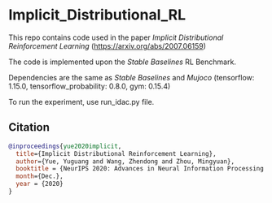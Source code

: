 # Implicit_Distributional_RL
This repo contains code used in the paper *Implicit Distributional Reinforcement Learning* (https://arxiv.org/abs/2007.06159)

The code is implemented upon the *Stable Baselines* RL Benchmark. 

Dependencies are the same as *Stable Baselines* and *Mujoco* (tensorflow: 1.15.0, tensorflow_probability: 0.8.0, gym: 0.15.4)

To run the experiment, use run_idac.py file. 

## Citation
```bibtex
@inproceedings{yue2020implicit,
  title={Implicit Distributional Reinforcement Learning},
  author={Yue, Yuguang and Wang, Zhendong and Zhou, Mingyuan},
  booktitle = {NeurIPS 2020: Advances in Neural Information Processing Systems},
  month={Dec.},
  year = {2020}
}
